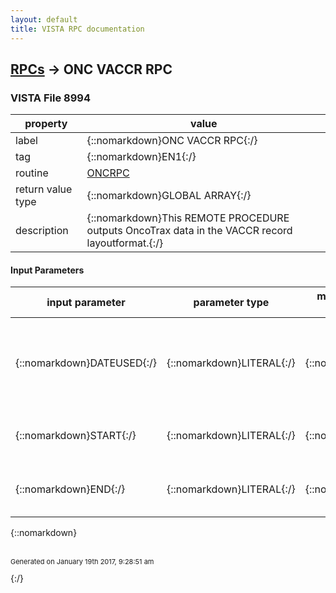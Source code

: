 ```yaml
---
layout: default
title: VISTA RPC documentation
---
```




## [RPCs](TableOfContent.md) &#8594; ONC VACCR RPC 



### VISTA File 8994 


 property | value 
--- | --- 
 label | {::nomarkdown}ONC VACCR RPC{:/}
 tag | {::nomarkdown}EN1{:/}
 routine | [ONCRPC](http://code.osehra.org/dox/Routine_ONCRPC_source.html)
 return value type | {::nomarkdown}GLOBAL ARRAY{:/}
 description | {::nomarkdown}This REMOTE PROCEDURE outputs OncoTrax data in the VACCR record layoutformat.{:/}

#### Input Parameters

| input parameter | parameter type | maximum data length | required | description | 
| --- | --- | --- | --- | --- | 
| {::nomarkdown}DATEUSED{:/} | {::nomarkdown}LITERAL{:/} | {::nomarkdown}1{:/} | {::nomarkdown}true{:/} | {::nomarkdown}DATEUSED specifies the date field which will be searched for casesto be extracted: 1 = DATE CASE COMPLETED2 = DATE CASE LAST CHANGED{:/} | 
| {::nomarkdown}START{:/} | {::nomarkdown}LITERAL{:/} | {::nomarkdown}7{:/} | {::nomarkdown}true{:/} | {::nomarkdown}This parameter specifies the start date of DATE parameter.{:/} | 
| {::nomarkdown}END{:/} | {::nomarkdown}LITERAL{:/} | {::nomarkdown}7{:/} | {::nomarkdown}true{:/} | {::nomarkdown}This parameter specifies the end date of DATE parameter.{:/} | 

{::nomarkdown} <br/><br/><p style="font-size: 11px">Generated on January 19th 2017, 9:28:51 am</p>{:/}